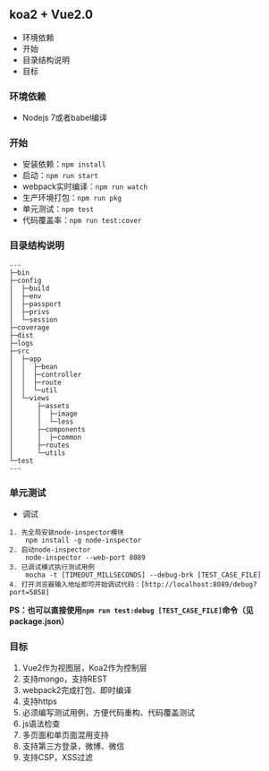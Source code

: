 ## koa2 + Vue2.0

* 环境依赖
* 开始
* 目录结构说明
* 目标

### 环境依赖
* Nodejs 7或者babel编译

### 开始
* 安装依赖：```npm install```
* 启动：```npm run start```
* webpack实时编译：```npm run watch```
* 生产环境打包：```npm run pkg```
* 单元测试：```npm test```
* 代码覆盖率：```npm run test:cover```

### 目录结构说明
```
---
├─bin  
├─config  
│  ├─build  
│  ├─env  
│  ├─passport  
│  ├─privs  
│  └─session  
├─coverage  
├─dist  
├─logs  
├─src  
│  ├─app  
│  │  ├─bean  
│  │  ├─controller  
│  │  ├─route  
│  │  └─util  
│  └─views  
│      ├─assets  
│      │  ├─image  
│      │  └─less  
│      ├─components  
│      │  ├─common  
│      ├─routes  
│      └─utils  
└─test  
---
```

### 单元测试
* 调试  

``` 
1. 先全局安装node-inspector模块
    npm install -g node-inspector
2. 启动node-inspector
    node-inspector --web-port 8089
3. 已调试模式执行测试用例
    mocha -t [TIMEOUT_MILLSECONDS] --debug-brk [TEST_CASE_FILE]
4. 打开浏览器输入地址即可开始调试代码：[http://localhost:8089/debug?port=5858]
```
**PS：也可以直接使用```npm run test:debug [TEST_CASE_FILE]```命令（见package.json）**

### 目标
1. Vue2作为视图层，Koa2作为控制层
2. 支持mongo，支持REST
3. webpack2完成打包、即时编译
4. 支持https
5. 必须编写测试用例，方便代码重构、代码覆盖测试
6. js语法检查
7. 多页面和单页面混用支持
8. 支持第三方登录，微博、微信
9. 支持CSP，XSS过滤
